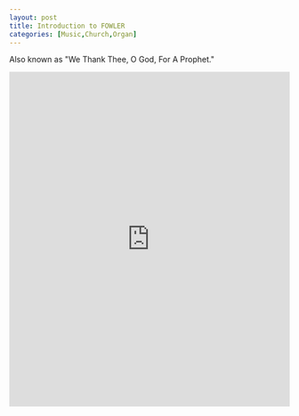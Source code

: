 ```yaml
---
layout: post
title: Introduction to FOWLER
categories: [Music,Church,Organ]
---
```


Also known as "We Thank Thee, O God, For A Prophet."

<iframe width="100%" height="600" src="https://musescore.com/user/19506/scores/5204734/embed" frameborder="0" allowfullscreen allow="autoplay; fullscreen"></iframe>

